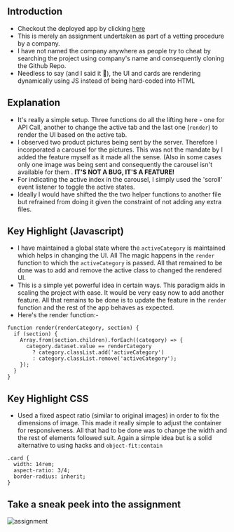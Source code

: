 ## Introduction
- Checkout the deployed app by clicking [here](https://divy-codes.github.io/assignment/)
- This is merely an assignment undertaken as part of a vetting procedure by a company.
- I have not named the company anywhere as people try to cheat by searching the project using company's name and consequently cloning the Github Repo.
- Needless to say (and I said it 🤡), the UI and cards are rendering dynamically using JS instead of being hard-coded into HTML


## Explanation
- It's really a simple setup. Three functions do all the lifting here - one for API Call, another to change the active tab and the last one (`render`) to render the UI based on the active tab.
- I observed two product pictures being sent by the server. Therefore I incorporated a carousel for the pictures. This was not the mandate by I added the feature myself as it made all the sense. (Also in some cases only one image was being sent and consequently the carousel isn't available for them . **IT'S NOT A BUG, IT'S A FEATURE!**
- For indicating the active index in the carousel, I simply used the 'scroll' event listener to toggle the active states.
- Ideally I would have shifted the the two helper functions to another file but refrained from doing it given the constraint of not adding any extra files.

## Key Highlight (Javascript)
- I have maintained a global state where the `activeCategory` is maintained which helps in changing the UI. All The magic happens in the `render` function to which the `activeCategory` is passed. All that remained to be done was to add and remove the active class to changed the rendered UI.
- This is a simple yet powerful idea in certain ways. This paradigm aids in scaling the project with ease. It would be very easy now to add another feature. All that remains to be done is to update the feature in the `render` function and the rest of the app behaves as expected. 
- Here's the render function:-
```
function render(renderCategory, section) {
  if (section) {
    Array.from(section.children).forEach((category) => {
      category.dataset.value == renderCategory
        ? category.classList.add('activeCategory')
        : category.classList.remove('activeCategory');
    });
  }
}
```

## Key Highlight CSS
- Used a fixed aspect ratio (similar to original images) in order to fix the dimensions of image. This made it really simple to adjust the container for responsiveness. All that had to be done was to change the width and the rest of elements followed suit. Again a simple idea but is a solid alternative to using hacks and `object-fit:contain`
```
.card {
  width: 14rem;
  aspect-ratio: 3/4;
  border-radius: inherit;
}
```

## Take a sneak peek into the assignment
![assignment](https://github.com/user-attachments/assets/dd6abce0-83e7-48d9-998d-2af8d13a022c)



